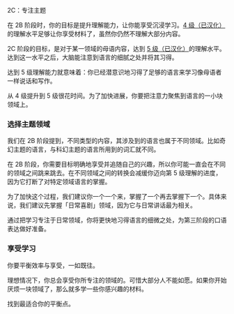2C：专注主题

在 2B 阶段时，你的目标是提升理解能力，让你能享受沉浸学习。[4 级（已汉化）](https://zhuanlan.zhihu.com/p/567218773)的理解水平足够让你享受材料了，虽然你仍然不理解大部分内容。

2C 阶段的目标，是对于某一领域的母语内容，达到 [5 级（已汉化）](https://zhuanlan.zhihu.com/p/567218773)的理解水平。达到这一水平之后，大脑能注意到语言的细腻之处并将其习得。

达到 5 级理解能力就意味着：你已经潜意识地习得了足够的语言来学习像母语者一样说话和写作。

从 4 级提升到 5 级很花时间。为了加快进展，你要把注意力聚焦到语言的一小块领域上。

### 选择主题领域

我们在 2B 阶段提到，不同类型的内容，其涉及到的语言也属于不同领域。比如奇幻主题的语言，与科幻主题的语言所用到的词汇就不同。

在 2B 阶段，你需要目标明确地享受并追随自己的兴趣，所以你可能一直会在不同的领域之间跳来跳去。在不同领域之间的转换会减缓你迈向第 5 级理解的进度，因为它打断了对特定领域语言的掌握。

为了加快这个过程，我们建议你一个一个来，掌握了一个再去掌握下一个。具体来说，我们建议先掌握「日常喜剧」领域，因为它与日常讲话最为相关。

通过把学习专注于日常领域，你将更快地习得语言的细微之处，为第三阶段的口语表达做好准备。

### 享受学习

你要平衡效率与享受，一如既往。

理想情况下，你总会享受你所专注的领域的。可惜大部分人不能如愿。如果你开始厌烦一块领域了，那么就多学一些你感兴趣的材料。

找到最适合你的平衡点。